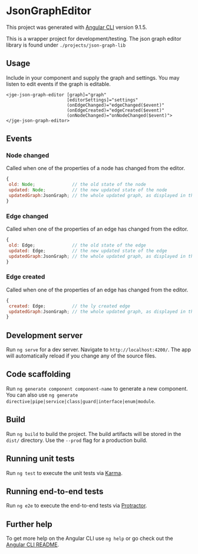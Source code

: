 # JsonGraphEditor

This project was generated with [Angular CLI](https://github.com/angular/angular-cli) version 9.1.5.

This is a wrapper project for development/testing. 
The json graph editor library is found under `./projects/json-graph-lib` 

## Usage

Include in your component and supply the graph and settings. 
You may listen to edit events if the graph is editable.
```angular2html
<jge-json-graph-editor [graph]="graph" 
                       [editorSettings]="settings"
                       (onEdgeChanged)="edgeChanged($event)"
                       (onEdgeCreated)="edgeCreated($event)"
                       (onNodeChanged)="onNodeChanged($event)">
</jge-json-graph-editor>
```

## Events

### Node changed

Called when one of the properties of a node has changed from the editor.

```javascript
{
 old: Node;              // the old state of the node
 updated: Node;          // the new updated state of the node
 updatedGraph:JsonGraph; // the whole updated graph, as displayed in the editor
}
```

### Edge changed

Called when one of the properties of an edge has changed from the editor.

```javascript
{
 old: Edge;              // the old state of the edge
 updated: Edge;          // the new updated state of the edge
 updatedGraph:JsonGraph; // the whole updated graph, as displayed in the editor
}
```

### Edge created

Called when one of the properties of an edge has changed from the editor.

```javascript
{
 created: Edge;          // the ly created edge
 updatedGraph:JsonGraph; // the whole updated graph, as displayed in the editor
}
```

## Development server

Run `ng serve` for a dev server. Navigate to `http://localhost:4200/`. The app will automatically reload if you change any of the source files.

## Code scaffolding

Run `ng generate component component-name` to generate a new component. You can also use `ng generate directive|pipe|service|class|guard|interface|enum|module`.

## Build

Run `ng build` to build the project. The build artifacts will be stored in the `dist/` directory. Use the `--prod` flag for a production build.

## Running unit tests

Run `ng test` to execute the unit tests via [Karma](https://karma-runner.github.io).

## Running end-to-end tests

Run `ng e2e` to execute the end-to-end tests via [Protractor](http://www.protractortest.org/).

## Further help

To get more help on the Angular CLI use `ng help` or go check out the [Angular CLI README](https://github.com/angular/angular-cli/blob/master/README.md).
